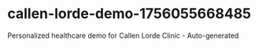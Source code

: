 # callen-lorde-demo-1756055668485
Personalized healthcare demo for Callen Lorde Clinic - Auto-generated
